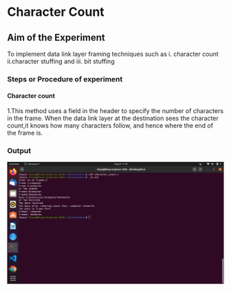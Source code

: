 # Character Count

## Aim of the Experiment
To implement data link layer framing techniques such as
i. character count ii.character stuffing and iii. bit stuffing

### Steps or Procedure of experiment

#### Character count
1.This method uses a field in the header to specify the number of characters in the frame.
When the data link layer at the destination sees the character count,it knows how many characters follow, and hence where the end of the frame is. 


### Output

![output](character_count_output.png)
